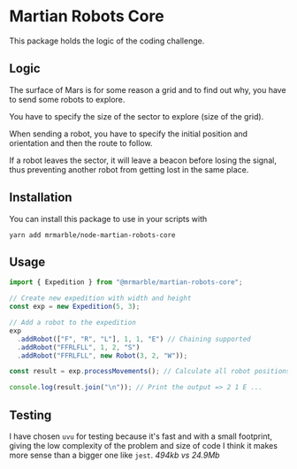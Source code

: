 # Martian Robots Core

This package holds the logic of the coding challenge.

## Logic

The surface of Mars is for some reason a grid and to find out why, you have to send some robots to explore.

You have to specify the size of the sector to explore (size of the grid).

When sending a robot, you have to specify the initial position and orientation and then the route to follow.

If a robot leaves the sector, it will leave a beacon before losing the signal, thus preventing another robot from getting lost in the same place.

## Installation

You can install this package to use in your scripts with

```
yarn add mrmarble/node-martian-robots-core
```

## Usage

```javascript
import { Expedition } from "@mrmarble/martian-robots-core";

// Create new expedition with width and height
const exp = new Expedition(5, 3);

// Add a robot to the expedition
exp
  .addRobot(["F", "R", "L"], 1, 1, "E") // Chaining supported
  .addRobot("FFRLFLL", 1, 2, "S")
  .addRobot("FFRLFLL", new Robot(3, 2, "W"));

const result = exp.processMovements(); // Calculate all robot positions

console.log(result.join("\n")); // Print the output => 2 1 E ...
```

## Testing

I have chosen `uvu` for testing because it's fast and with a small footprint, giving the low complexity of the problem and size of code I think it makes more sense than a bigger one like `jest`. _494kb vs 24.9Mb_
